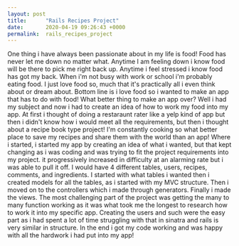```yaml
---
layout: post
title:      "Rails Recipes Project"
date:       2020-04-19 09:26:43 +0000
permalink:  rails_recipes_project
---
```



One thing i have always been passionate about in my life is food! Food has never let me down no matter what. Anytime I am feeling down i know food will be there to pick me right back up. Anytime i feel stressed i know food has got my back. When i'm not busy with work or school i'm probably eating food. I just love food so, much that it's practically all i even think about or dream about. Bottom line is i love food so i wanted to make an app that has to do with food! What better thing to make an app over? Well i had my subject and now i had to create an idea of how to work my food into my app. At first i thought of doing a restaraunt rater like a yelp kind of app but then i didn't know how i would meet all the requirements, but then i thought about a recipe book type project! I'm constantly cooking so what better place to save my recipes and share them with the world than an app!
Where i started, i started my app by creating an idea of what i wanted, but that kept changing as i was coding and was trying to fit the project requirements into my project. it progressively increased in difficulty at an alarming rate but i was able to pull it off. I would have 4 different tables, users, recipes, comments, and ingredients.
I started with what tables i wanted then i created models for all the tables, as i started with my MVC structure. Then i moved on to the controllers which i made through generators. Finally i made the views.
The most challenging part of the project was getting the many to many function working as it was what took me the longest to research how to work it into my specific app.
Creating the users and such were the easy part as i had spent a lot of time struggling with that in sinatra and rails is very similar in structure.
In the end i got my code working and was happy with all the hardwork i had put into my app! 
